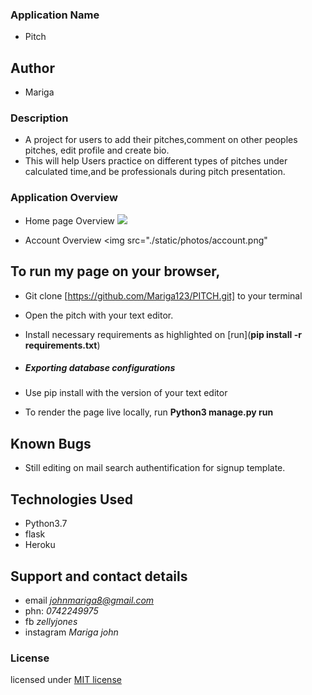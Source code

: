 ### Application Name
* Pitch

## Author
* Mariga

### Description
* A project for users to add their pitches,comment on other peoples pitches, edit profile and create bio.
* This will help Users practice on different types of pitches under calculated time,and be professionals during pitch presentation.

### Application Overview
* Home page Overview
    <img src="static/photos/home.png">

* Account Overview
    <img src="./static/photos/account.png"

## To run my page on your browser,

* Git  clone [https://github.com/Mariga123/PITCH.git] to your terminal
* Open the pitch with your text editor.
* Install necessary requirements as highlighted on [run](**pip install -r requirements.txt**)

* ##### Exporting database configurations
* Use pip install with the version of your text editor
* To render the page live locally, run **Python3 manage.py run**

## Known Bugs
* Still editing on mail search authentification for signup template.

## Technologies Used
* Python3.7
* flask
* Heroku

## Support and contact details
* email *johnmariga8@gmail.com*
* phn: *0742249975*
* fb *zellyjones*
* instagram *Mariga john*

### License
licensed under [MIT license](LICENSE)